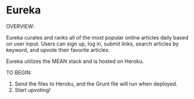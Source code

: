 Eureka 
======

OVERVIEW:

Eureka curates and ranks all of the most popular online articles daily based on user input. 
Users can sign up, log in, submit links, search articles by keyword, and upvote their favorite articles. 

Eureka utilizes the MEAN stack and is hosted on Heroku. 

TO BEGIN: 

1) Send the files to Heroku, and the Grunt file will run when deployed. 
2) Start upvoting!


